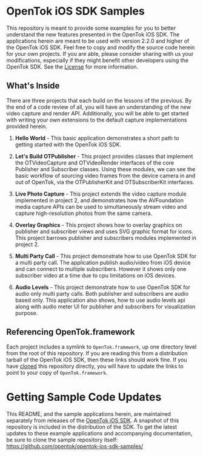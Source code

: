 OpenTok iOS SDK Samples
=======================

This repository is meant to provide some examples for you to better understand
the new features presented in the OpenTok iOS SDK. The applications herein are
meant to be used with version 2.2.0 and higher of the OpenTok iOS SDK. Feel free
to copy and modify the source code herein for your own projects.
If you are able, please consider sharing with us your modifications, especially
if they might benefit other developers using the OpenTok SDK. See the
[License](LICENSE) for more information.

What's Inside
-------------

There are three projects that each build on the lessons of the previous. By the
end of a code review of all, you will have an understanding of the new video
capture and render API. Additionally, you will be able to get started with
writing your own extensions to the default capture implementations provided 
herein.

1.	**Hello World** - This basic application demonstrates a short path to 
	getting started with the OpenTok iOS SDK.

2.	**Let's Build OTPublisher** - This project provides classes that implement
	the OTVideoCapture and OTVideoRender interfaces of the core Publisher and
	Subscriber classes. Using these modules, we can see the basic workflow of
	sourcing video frames from the device camera in and out of OpenTok, via the
	OTPublisherKit and OTSubscriberKit interfaces.

3.	**Live Photo Capture** - This project extends the video capture module 
	implemented in project 2, and demonstrates how the AVFoundation media 
	capture APIs can be used to simultaneously stream video and capture 
	high-resolution photos from the same camera.

4.	**Overlay Graphics** - This project shows how to overlay graphics on 
	publisher and subscriber views and uses SVG graphic format for icons.
	This project barrows publisher and subscribers modules implemented in 
	project 2.
	
5.	**Multi Party Call** - This project demonstrate how to use OpenTok SDK for 
	a multi party call. The application publish audio/video from iOS device and
	can connect to multiple subscribers. However it shows only one
    subscriber video at a time due to cpu limitations on iOS devices. 

6.	**Audio Levels** - This project demonstrate how to use OpenTok SDK for audio
    only multi party calls. Both publisher and subscribers are audio based only.
    This application also shows, how to use audio levels api along with audio
    meter UI for publisher and subscribers for visualization purpose.

Referencing OpenTok.framework
-----------------------------

Each project includes a symlink to `OpenTok.framework`, up one directory level
from the root of this repository. If you are reading this from a distribution
tarball of the OpenTok iOS SDK, then these links should work fine. If you have
[cloned][opentok-ios-samples] this repository
directly, you will have to update the links to point to your copy of
`OpenTok.framework`.


Getting Sample Code Updates
===========================

This README, and the sample applications herein, are maintained separately from
releases of the [OpenTok iOS SDK][opentok-ios-sdk]. A snapshot of this 
repository is included in the distribution of the SDK. To get the latest
updates to these example applications and accompanying documentation, be sure
to clone the sample repository itself:
https://github.com/opentok/opentok-ios-sdk-samples/



[opentok-ios-samples]: https://github.com/opentok/opentok-ios-sdk-samples/
[opentok-ios-sdk]: http://tokbox.com/opentok/libraries/client/ios 